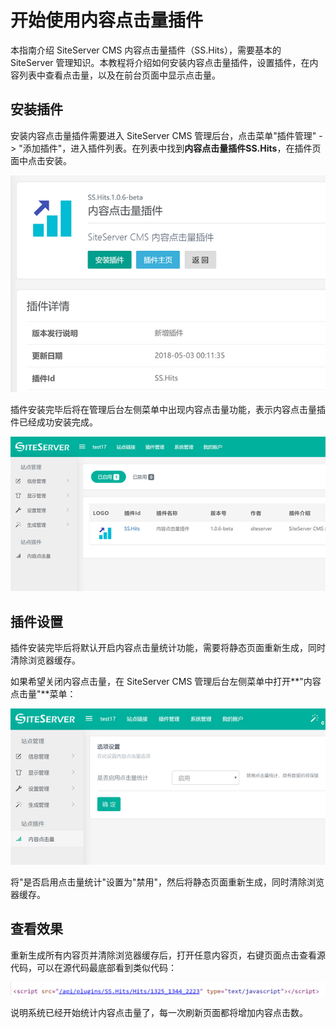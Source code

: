 # 开始使用内容点击量插件

本指南介绍 SiteServer CMS 内容点击量插件（SS.Hits），需要基本的 SiteServer 管理知识。本教程将介绍如何安装内容点击量插件，设置插件，在内容列表中查看点击量，以及在前台页面中显示点击量。

## 安装插件

安装内容点击量插件需要进入 SiteServer CMS 管理后台，点击菜单"插件管理" -> "添加插件"，进入插件列表。在列表中找到**内容点击量插件SS.Hits**，在插件页面中点击安装。

![](assets/readme/00.png)

插件安装完毕后将在管理后台左侧菜单中出现内容点击量功能，表示内容点击量插件已经成功安装完成。

![](assets/readme/01.png)

## 插件设置

插件安装完毕后将默认开启内容点击量统计功能，需要将静态页面重新生成，同时清除浏览器缓存。

如果希望关闭内容点击量，在 SiteServer CMS 管理后台左侧菜单中打开**"内容点击量"**菜单：

![](assets/readme/02.png)

将"是否启用点击量统计"设置为"禁用"，然后将静态页面重新生成，同时清除浏览器缓存。

## 查看效果

重新生成所有内容页并清除浏览器缓存后，打开任意内容页，右键页面点击查看源代码，可以在源代码最底部看到类似代码：

![](assets/readme/03.png)

说明系统已经开始统计内容点击量了，每一次刷新页面都将增加内容点击数。